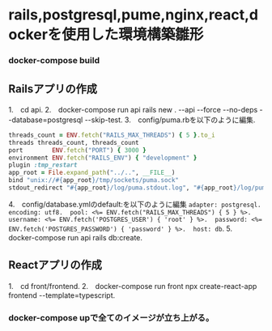 # rails,postgresql,pume,nginx,react,dockerを使用した環境構築雛形
### docker-compose build

## Railsアプリの作成
1.　cd api. 
2.　docker-compose run api rails new . --api --force --no-deps --database=postgresql --skip-test. 
3.　config/puma.rbを以下のように編集. 
```ruby:config/puma.rb
threads_count = ENV.fetch("RAILS_MAX_THREADS") { 5 }.to_i
threads threads_count, threads_count
port        ENV.fetch("PORT") { 3000 }
environment ENV.fetch("RAILS_ENV") { "development" } 
plugin :tmp_restart
app_root = File.expand_path("../..", __FILE__) 
bind "unix://#{app_root}/tmp/sockets/puma.sock"
stdout_redirect "#{app_root}/log/puma.stdout.log", "#{app_root}/log/puma.stderr.log", true
```
4.　config/database.ymlのdefault:を以下のように編集
`adapter: postgresql. 
    encoding: utf8. 
    pool: <%= ENV.fetch("RAILS_MAX_THREADS") { 5 } %>. 
    username: <%= ENV.fetch('POSTGRES_USER') { 'root' } %>. 
    password: <%= ENV.fetch('POSTGRES_PASSWORD') { 'password' } %>. 
    host: db`. 
5.　docker-compose run api rails db:create. 

## Reactアプリの作成
1.　cd front/frontend. 
2.　docker-compose run front npx create-react-app frontend --template=typescript. 

### docker-compose upで全てのイメージが立ち上がる。

